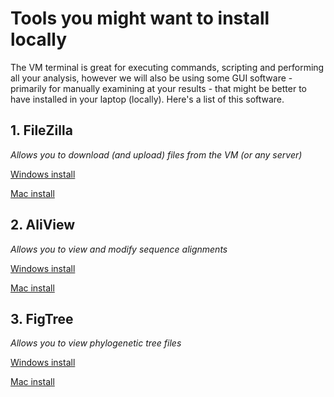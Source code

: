 # Tools you might want to install locally

The VM terminal is great for executing commands, scripting and performing all your analysis, 
however we will also be using some GUI software - primarily for manually examining at your results - 
that might be better to have installed in your laptop (locally). Here's
a list of this software.

## 1. FileZilla

*Allows you to download (and upload) files from the VM (or any server)*

[Windows install](https://filezilla-project.org/download.php?platform=win64)

[Mac install](https://filezilla-project.org/download.php?platform=osx)


## 2. AliView

*Allows you to view and modify sequence alignments*

[Windows install](https://ormbunkar.se/aliview/downloads/windows/windows-version-1.28/)

[Mac install](https://ormbunkar.se/aliview/downloads/mac/)


## 3. FigTree

*Allows you to view phylogenetic tree files*

[Windows install](https://github.com/rambaut/figtree/releases/download/v1.4.4/FigTree.v1.4.4.zip)

[Mac install](https://github.com/rambaut/figtree/releases/download/v1.4.4/FigTree.v1.4.4.dmg)

